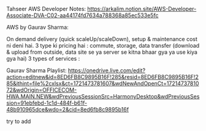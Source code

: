 Tahseer AWS Developer Notes:
https://arkalim.notion.site/AWS-Developer-Associate-DVA-C02-aa44174fd7634a788368a85ec533e5fc

AWS by Gaurav Sharma:

On demand delivery (quick scaleUp/scaleDown), setup & maintenance cost ni deni hai. 
3 type ki pricing hai : commute, storage, data transfer
(download & upload from outside, data site se ya server se kitna bhaar gya ya use kiya gya hai)
3 types of services : 



Gaurav Sharma Playlist: https://onedrive.live.com/edit?action=editnew&id=8ED6FB8C9895B16F!285&resid=8ED6FB8C9895B16F!285&ithint=file%2cxlsx&ct=1721473781607&wdNewAndOpenCt=1721473781072&wdOrigin=OFFICECOM-HWA.MAIN.NEW&wdPreviousSessionSrc=HarmonyDesktop&wdPreviousSession=91ebfebd-1c1d-484f-b61f-48b910965dce&wdo=2&cid=8ed6fb8c9895b16f



try to add